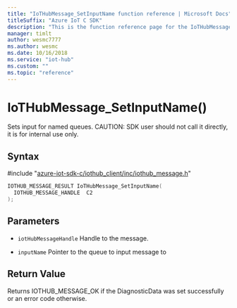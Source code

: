 ```yaml
---                             
title: "IoTHubMessage_SetInputName function reference | Microsoft Docs" 
titleSuffix: "Azure IoT C SDK"            
description: "This is the function reference page for the IoTHubMessage_SetInputName() function in the Azure IoT C SDK. This SDK is used with Azure IoT Hub and Azure IoT Hub Device Provisioning Service"            
manager: timlt                 
author: wesmc7777              
ms.author: wesmc               
ms.date: 10/16/2018                    
ms.service: "iot-hub"             
ms.custom: ""                
ms.topic: "reference"        
---                            
```


# IoTHubMessage_SetInputName()

Sets input for named queues. CAUTION: SDK user should not call it directly, it is for internal use only.

## Syntax

\#include "[azure-iot-sdk-c/iothub_client/inc/iothub_message.h](../iothub-message-h.md)"  
```C
IOTHUB_MESSAGE_RESULT IoTHubMessage_SetInputName(
  IOTHUB_MESSAGE_HANDLE  C2
);
```

## Parameters
* `iotHubMessageHandle` Handle to the message. 

* `inputName` Pointer to the queue to input message to

## Return Value
Returns IOTHUB_MESSAGE_OK if the DiagnosticData was set successfully or an error code otherwise.

